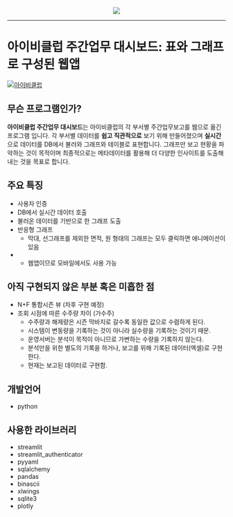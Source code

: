 <div align="center">
  <img src="http://www.ivyclub.co.kr/page/images/footer/slogan.png"><br>
</div>

---

# 아이비클럽 주간업무 대시보드: 표와 그래프로 구성된 웹앱
[![아이비클럽](http://www.ivyclub.co.kr/page/images/footer/logo.png)](http://www.ivyclub.co.kr)


## 무슨 프로그램인가?

**아이비클럽 주간업무 대시보드**는 아이비클럽의 각 부서별 주간업무보고를 웹으로 옮긴 프로그램 입니다.
각 부서별 데이터를 **쉽고 직관적으로** 보기 위해 만들어졌으며 **실시간**으로 데이터를 DB에서 불러와 그래프와 테이블로
표현합니다. 그래프만 보고 현황을 파악하는 것이 목적이며 최종적으로는 메타데이터를 활용해 더 다양한 인사이트를
도출해내는 것을 목표로 합니다.



## 주요 특징

- 사용자 인증
- DB에서 실시간 데이터 호출
- 불러온 데이터를 기반으로 한 그래프 도출
- 반응형 그래프
  - 막대, 선그래프를 제외한 면적, 원 형태의 그래프는 모두 클릭하면 애니메이션이 있음
- - 웹앱이므로 모바일에서도 사용 가능



## 아직 구현되지 않은 부분 혹은 미흡한 점

- N+F 통합시즌 뷰 (차후 구현 예정)
- 조회 시점에 따른 수주량 차이 (가수주)
  - 수주량과 해제량은 시즌 막바지로 갈수록 동일한 값으로 수렴하게 된다.
  - 시스템이 변동량을 기록하는 것이 아니라 실수량을 기록하는 것이기 때문.
  - 운영서버는 분석이 목적이 아니므로 가변하는 수량을 기록하지 않는다.
  - 분석만을 위한 별도의 기록을 하거나, 보고를 위해 기록된 데이터(엑셀)로 구현한다.
  - 현재는 보고된 데이터로 구현함.


## 개발언어

- python


## 사용한 라이브러리

- streamlit
- streamlit_authenticator
- pyyaml
- sqlalchemy
- pandas
- binascii
- xlwings
- sqlite3
- plotly
